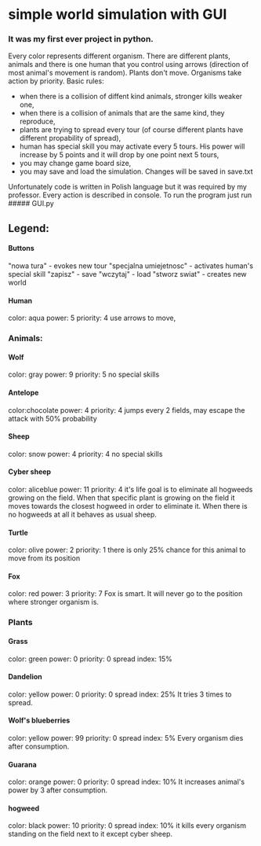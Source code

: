 # simple world simulation with GUI

### It was my first ever project in python.
Every color represents different organism. There are different plants, animals and there is
one human that you control using arrows (direction of most animal's movement is random). Plants don't move. Organisms take action by priority. Basic rules:
- when there is a collision of diffent kind animals, stronger kills weaker one,
- when there is a collision of animals that are the same kind, they reproduce,
- plants are trying to spread every tour (of course different plants have different propability of spread),
- human has special skill you may activate every 5 tours. His power will increase by 5 points and it will drop by one point next 5 tours,
- you may change game board size,
- you may save and load the simulation. Changes will be saved in save.txt

Unfortunately code is written in Polish language but it was required by my professor.
Every action is described in console.
To run the program just run ##### GUI.py

## Legend:

#### Buttons
"nowa tura" - evokes new tour
"specjalna umiejetnosc" - activates human's special skill
"zapisz" - save
"wczytaj" - load
"stworz swiat" - creates new world

#### Human
color: aqua
power: 5
priority: 4
use arrows to move,

### Animals:

#### Wolf
color: gray
power: 9
priority: 5
no special skills

#### Antelope
color:chocolate
power: 4
priority: 4
jumps every 2 fields, may escape the attack with 50% probability

#### Sheep
color: snow
power: 4
priority: 4
no special skills

#### Cyber sheep
color: aliceblue
power: 11
priority: 4
it's life goal is to eliminate all hogweeds growing on the field. When that specific plant is growing on the field it moves towards the closest hogweed in order to eliminate it.
When there is no hogweeds at all it behaves as usual sheep.

#### Turtle
color: olive
power: 2
priority: 1
there is only 25% chance for this animal to move from its position

#### Fox
color: red
power: 3
priority: 7
Fox is smart. It will never go to the position where stronger organism is.

### Plants

#### Grass
color: green
power: 0
priority: 0
spread index: 15%

#### Dandelion
color: yellow
power: 0
priority: 0
spread index: 25%
It tries 3 times to spread.

#### Wolf's blueberries
color: yellow
power: 99
priority: 0
spread index: 5%
Every organism dies after consumption.

#### Guarana
color: orange
power: 0
priority: 0
spread index: 10%
It increases animal's power by 3 after consumption.

#### hogweed
color: black
power: 10
priority: 0
spread index: 10%
it kills every organism standing on the field next to it except cyber sheep.


